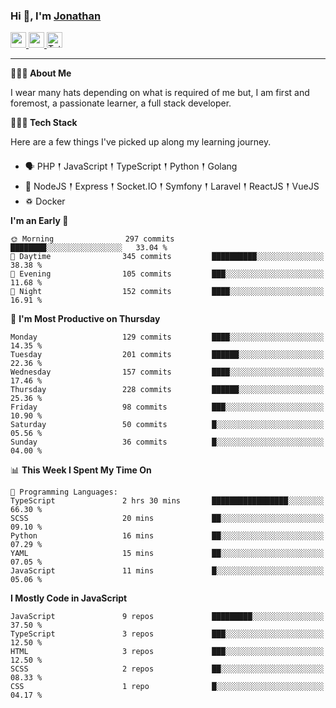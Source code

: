 ### Hi 👋, I'm [Jonathan](https://jonathan-d.ch) 

<p>
  <a href="https://www.linkedin.com/in/jdebetaz">
    <img src="https://img.shields.io/badge/linkedin-%230077B5.svg?&style=for-the-badge&logo=linkedin&logoColor=white" height=25>
  </a>
  <a href="https://www.instagram.com/jdebetaz/">
    <img src="https://img.shields.io/badge/instagram-%23E4405F.svg?&style=for-the-badge&logo=instagram&logoColor=white" height=25>
  </a>
  <a href="https://wakatime.com/@5c95ead1-71ee-4ecc-9a32-6c2b293dd432">
    <img src="https://wakatime.com/badge/user/5c95ead1-71ee-4ecc-9a32-6c2b293dd432.svg?style=for-the-badge" height=25 alt="Total time coded since Aug 23 2019" />
  </a>
</p>

-------

**🙋🏻‍♂️ About Me** 

<p>I wear many hats depending on what is required of me but, I am first and foremost, a passionate learner, a full stack developer.</p>

**👨🏻‍💻 Tech Stack** 

<p>Here are a few things I've picked up along my learning journey.</p>

- 🗣 PHP 𒑰 JavaScript 𒑰 TypeScript 𒑰 Python 𒑰 Golang
- 🎒 NodeJS 𒑰 Express 𒑰 Socket.IO 𒑰 Symfony 𒑰 Laravel 𒑰 ReactJS 𒑰 VueJS
- ♽ Docker

<!--START_SECTION:waka-->
**I'm an Early 🐤** 

```text
🌞 Morning                297 commits         ████████░░░░░░░░░░░░░░░░░   33.04 % 
🌆 Daytime                345 commits         ██████████░░░░░░░░░░░░░░░   38.38 % 
🌃 Evening                105 commits         ███░░░░░░░░░░░░░░░░░░░░░░   11.68 % 
🌙 Night                  152 commits         ████░░░░░░░░░░░░░░░░░░░░░   16.91 % 
```
📅 **I'm Most Productive on Thursday** 

```text
Monday                   129 commits         ████░░░░░░░░░░░░░░░░░░░░░   14.35 % 
Tuesday                  201 commits         ██████░░░░░░░░░░░░░░░░░░░   22.36 % 
Wednesday                157 commits         ████░░░░░░░░░░░░░░░░░░░░░   17.46 % 
Thursday                 228 commits         ██████░░░░░░░░░░░░░░░░░░░   25.36 % 
Friday                   98 commits          ███░░░░░░░░░░░░░░░░░░░░░░   10.90 % 
Saturday                 50 commits          █░░░░░░░░░░░░░░░░░░░░░░░░   05.56 % 
Sunday                   36 commits          █░░░░░░░░░░░░░░░░░░░░░░░░   04.00 % 
```


📊 **This Week I Spent My Time On** 

```text
💬 Programming Languages: 
TypeScript               2 hrs 30 mins       █████████████████░░░░░░░░   66.30 % 
SCSS                     20 mins             ██░░░░░░░░░░░░░░░░░░░░░░░   09.10 % 
Python                   16 mins             ██░░░░░░░░░░░░░░░░░░░░░░░   07.29 % 
YAML                     15 mins             ██░░░░░░░░░░░░░░░░░░░░░░░   07.05 % 
JavaScript               11 mins             █░░░░░░░░░░░░░░░░░░░░░░░░   05.06 % 
```

**I Mostly Code in JavaScript** 

```text
JavaScript               9 repos             █████████░░░░░░░░░░░░░░░░   37.50 % 
TypeScript               3 repos             ███░░░░░░░░░░░░░░░░░░░░░░   12.50 % 
HTML                     3 repos             ███░░░░░░░░░░░░░░░░░░░░░░   12.50 % 
SCSS                     2 repos             ██░░░░░░░░░░░░░░░░░░░░░░░   08.33 % 
CSS                      1 repo              █░░░░░░░░░░░░░░░░░░░░░░░░   04.17 % 
```




<!--END_SECTION:waka-->

